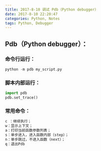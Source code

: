 ```yaml
---
title: 2017-8-10 调试 Pdb（Python debugger）
date: 2017-8-10 22:20:47
categories: Python, Notes
tags: Python, Debugger
---
```

## Pdb（Python debugger）：
### 命令行运行：
```python
python -m pdb my_script.py
```
### 脚本内部运行：
```python
import pdb
pdb.set_trace()
```
### 常用命令：
```python 
c ：继续执行；
w：显示上下文；
a：打印当前函数参数列表；
s：单步进入，进入函数内部（step）；
n：单步跳过，不进入函数（next）；
q：退出Pdb
```